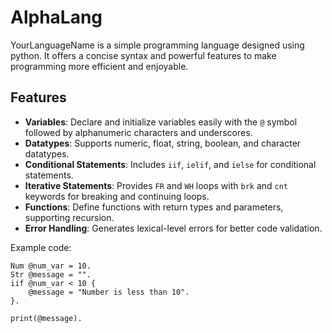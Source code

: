 # AlphaLang

YourLanguageName is a simple programming language designed using python. It offers a concise syntax and powerful features to make programming more efficient and enjoyable.

## Features

- **Variables**: Declare and initialize variables easily with the `@` symbol followed by alphanumeric characters and underscores.
- **Datatypes**: Supports numeric, float, string, boolean, and character datatypes.
- **Conditional Statements**: Includes `iif`, `ielif`, and `ielse` for conditional statements.
- **Iterative Statements**: Provides `FR` and `WH` loops with `brk` and `cnt` keywords for breaking and continuing loops.
- **Functions**: Define functions with return types and parameters, supporting recursion.
- **Error Handling**: Generates lexical-level errors for better code validation.


Example code:
```
Num @num_var = 10.
Str @message = "".
iif @num_var < 10 {
    @message = "Number is less than 10".
}.

print(@message).

